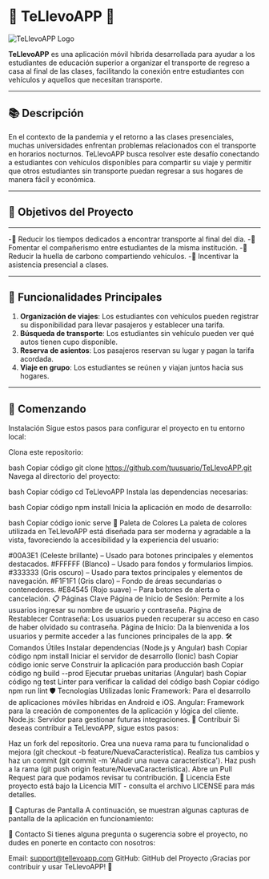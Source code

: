 # 🚗 **TeLlevoAPP** 🎒

![TeLlevoAPP Logo](assets/TeLLevoAppLogo.jpeg)

**TeLlevoAPP** es una aplicación móvil híbrida desarrollada para ayudar a los estudiantes de educación superior a organizar el transporte de regreso a casa al final de las clases, facilitando la conexión entre estudiantes con vehículos y aquellos que necesitan transporte.

---

## **📚 Descripción**
En el contexto de la pandemia y el retorno a las clases presenciales, muchas universidades enfrentan problemas relacionados con el transporte en horarios nocturnos. TeLlevoAPP busca resolver este desafío conectando a estudiantes con vehículos disponibles para compartir su viaje y permitir que otros estudiantes sin transporte puedan regresar a sus hogares de manera fácil y económica.

---

## 🎯 **Objetivos del Proyecto**

---

-🚀 Reducir los tiempos dedicados a encontrar transporte al final del día.
-👫 Fomentar el compañerismo entre estudiantes de la misma institución.
-🌱 Reducir la huella de carbono compartiendo vehículos.
-🏫 Incentivar la asistencia presencial a clases.

---

## 📱 **Funcionalidades Principales**
1. **Organización de viajes**: Los estudiantes con vehículos pueden registrar su disponibilidad para llevar pasajeros y establecer una tarifa.
2. **Búsqueda de transporte**: Los estudiantes sin vehículo pueden ver qué autos tienen cupo disponible.
3. **Reserva de asientos**: Los pasajeros reservan su lugar y pagan la tarifa acordada.
4. **Viaje en grupo**: Los estudiantes se reúnen y viajan juntos hacia sus hogares.

---

## 🚀 **Comenzando**

Instalación
Sigue estos pasos para configurar el proyecto en tu entorno local:

Clona este repositorio:

bash
Copiar código
git clone https://github.com/tuusuario/TeLlevoAPP.git
Navega al directorio del proyecto:

bash
Copiar código
cd TeLlevoAPP
Instala las dependencias necesarias:

bash
Copiar código
npm install
Inicia la aplicación en modo de desarrollo:

bash
Copiar código
ionic serve
🌈 Paleta de Colores
La paleta de colores utilizada en TeLlevoAPP está diseñada para ser moderna y agradable a la vista, favoreciendo la accesibilidad y la experiencia del usuario:

#00A3E1 (Celeste brillante) – Usado para botones principales y elementos destacados.
#FFFFFF (Blanco) – Usado para fondos y formularios limpios.
#333333 (Gris oscuro) – Usado para textos principales y elementos de navegación.
#F1F1F1 (Gris claro) – Fondo de áreas secundarias o contenedores.
#E84545 (Rojo suave) – Para botones de alerta o cancelación.
📋 Páginas Clave
Página de Inicio de Sesión: Permite a los usuarios ingresar su nombre de usuario y contraseña.
Página de Restablecer Contraseña: Los usuarios pueden recuperar su acceso en caso de haber olvidado su contraseña.
Página de Inicio: Da la bienvenida a los usuarios y permite acceder a las funciones principales de la app.
🛠️ Comandos Útiles
Instalar dependencias (Node.js y Angular)
bash
Copiar código
npm install
Iniciar el servidor de desarrollo (Ionic)
bash
Copiar código
ionic serve
Construir la aplicación para producción
bash
Copiar código
ng build --prod
Ejecutar pruebas unitarias (Angular)
bash
Copiar código
ng test
Linter para verificar la calidad del código
bash
Copiar código
npm run lint
🛡️ Tecnologías Utilizadas
Ionic Framework: Para el desarrollo de aplicaciones móviles híbridas en Android e iOS.
Angular: Framework para la creación de componentes de la aplicación y lógica del cliente.
Node.js: Servidor para gestionar futuras integraciones.
🤝 Contribuir
Si deseas contribuir a TeLlevoAPP, sigue estos pasos:

Haz un fork del repositorio.
Crea una nueva rama para tu funcionalidad o mejora (git checkout -b feature/NuevaCaracteristica).
Realiza tus cambios y haz un commit (git commit -m 'Añadir una nueva característica').
Haz push a la rama (git push origin feature/NuevaCaracteristica).
Abre un Pull Request para que podamos revisar tu contribución.
📄 Licencia
Este proyecto está bajo la Licencia MIT - consulta el archivo LICENSE para más detalles.

🌟 Capturas de Pantalla
A continuación, se muestran algunas capturas de pantalla de la aplicación en funcionamiento:



📧 Contacto
Si tienes alguna pregunta o sugerencia sobre el proyecto, no dudes en ponerte en contacto con nosotros:

Email: support@tellevoapp.com
GitHub: GitHub del Proyecto
¡Gracias por contribuir y usar TeLlevoAPP! 🙌